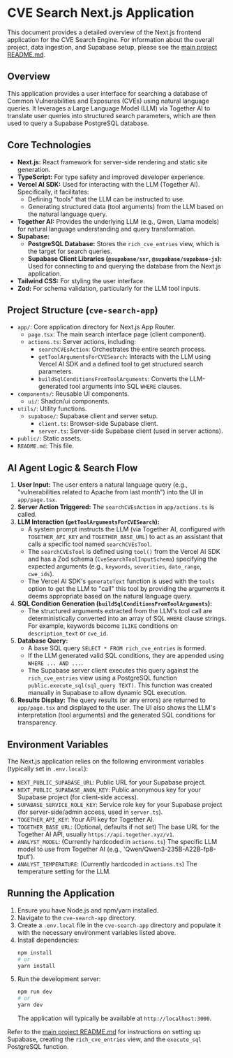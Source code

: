 # CVE Search Next.js Application

This document provides a detailed overview of the Next.js frontend application for the CVE Search Engine. For information about the overall project, data ingestion, and Supabase setup, please see the [main project README.md](../../README.md).

## Overview

This application provides a user interface for searching a database of Common Vulnerabilities and Exposures (CVEs) using natural language queries. It leverages a Large Language Model (LLM) via Together AI to translate user queries into structured search parameters, which are then used to query a Supabase PostgreSQL database.

## Core Technologies

-   **Next.js:** React framework for server-side rendering and static site generation.
-   **TypeScript:** For type safety and improved developer experience.
-   **Vercel AI SDK:** Used for interacting with the LLM (Together AI). Specifically, it facilitates:
    -   Defining "tools" that the LLM can be instructed to use.
    -   Generating structured data (tool arguments) from the LLM based on the natural language query.
-   **Together AI:** Provides the underlying LLM (e.g., Qwen, Llama models) for natural language understanding and query transformation.
-   **Supabase:**
    -   **PostgreSQL Database:** Stores the `rich_cve_entries` view, which is the target for search queries.
    -   **Supabase Client Libraries (`@supabase/ssr`, `@supabase/supabase-js`):** Used for connecting to and querying the database from the Next.js application.
-   **Tailwind CSS:** For styling the user interface.
-   **Zod:** For schema validation, particularly for the LLM tool inputs.

## Project Structure (`cve-search-app`)

-   `app/`: Core application directory for Next.js App Router.
    -   `page.tsx`: The main search interface page (client component).
    -   `actions.ts`: Server actions, including:
        -   `searchCVEsAction`: Orchestrates the entire search process.
        -   `getToolArgumentsForCVESearch`: Interacts with the LLM using Vercel AI SDK and a defined tool to get structured search parameters.
        -   `buildSqlConditionsFromToolArguments`: Converts the LLM-generated tool arguments into SQL `WHERE` clauses.
-   `components/`: Reusable UI components.
    -   `ui/`: Shadcn/ui components.
-   `utils/`: Utility functions.
    -   `supabase/`: Supabase client and server setup.
        -   `client.ts`: Browser-side Supabase client.
        -   `server.ts`: Server-side Supabase client (used in server actions).
-   `public/`: Static assets.
-   `README.md`: This file.

## AI Agent Logic & Search Flow

1.  **User Input:** The user enters a natural language query (e.g., "vulnerabilities related to Apache from last month") into the UI in `app/page.tsx`.
2.  **Server Action Triggered:** The `searchCVEsAction` in `app/actions.ts` is called.
3.  **LLM Interaction (`getToolArgumentsForCVESearch`):**
    -   A system prompt instructs the LLM (via Together AI, configured with `TOGETHER_API_KEY` and `TOGETHER_BASE_URL`) to act as an assistant that calls a specific tool named `searchCVEsTool`.
    -   The `searchCVEsTool` is defined using `tool()` from the Vercel AI SDK and has a Zod schema (`CveSearchToolInputSchema`) specifying the expected arguments (e.g., `keywords`, `severities`, `date_range`, `cwe_ids`).
    -   The Vercel AI SDK's `generateText` function is used with the `tools` option to get the LLM to "call" this tool by providing the arguments it deems appropriate based on the natural language query.
4.  **SQL Condition Generation (`buildSqlConditionsFromToolArguments`):**
    -   The structured arguments extracted from the LLM's tool call are deterministically converted into an array of SQL `WHERE` clause strings. For example, keywords become `ILIKE` conditions on `description_text` or `cve_id`.
5.  **Database Query:**
    -   A base SQL query `SELECT * FROM rich_cve_entries` is formed.
    -   If the LLM generated valid SQL conditions, they are appended using `WHERE ... AND ...`.
    -   The Supabase server client executes this query against the `rich_cve_entries` view using a PostgreSQL function `public.execute_sql(sql_query TEXT)`. This function was created manually in Supabase to allow dynamic SQL execution.
6.  **Results Display:** The query results (or any errors) are returned to `app/page.tsx` and displayed to the user. The UI also shows the LLM's interpretation (tool arguments) and the generated SQL conditions for transparency.

## Environment Variables

The Next.js application relies on the following environment variables (typically set in `.env.local`):

-   `NEXT_PUBLIC_SUPABASE_URL`: Public URL for your Supabase project.
-   `NEXT_PUBLIC_SUPABASE_ANON_KEY`: Public anonymous key for your Supabase project (for client-side access).
-   `SUPABASE_SERVICE_ROLE_KEY`: Service role key for your Supabase project (for server-side/admin access, used in `server.ts`).
-   `TOGETHER_API_KEY`: Your API key for Together AI.
-   `TOGETHER_BASE_URL`: (Optional, defaults if not set) The base URL for the Together AI API, usually `https://api.together.xyz/v1`.
-   `ANALYST_MODEL`: (Currently hardcoded in `actions.ts`) The specific LLM model to use from Together AI (e.g., 'Qwen/Qwen3-235B-A22B-fp8-tput').
-   `ANALYST_TEMPERATURE`: (Currently hardcoded in `actions.ts`) The temperature setting for the LLM.

## Running the Application

1.  Ensure you have Node.js and npm/yarn installed.
2.  Navigate to the `cve-search-app` directory.
3.  Create a `.env.local` file in the `cve-search-app` directory and populate it with the necessary environment variables listed above.
4.  Install dependencies:
    ```bash
    npm install
    # or
    yarn install
    ```
5.  Run the development server:
    ```bash
    npm run dev
    # or
    yarn dev
    ```
    The application will typically be available at `http://localhost:3000`.

Refer to the [main project README.md](../../README.md) for instructions on setting up Supabase, creating the `rich_cve_entries` view, and the `execute_sql` PostgreSQL function. 